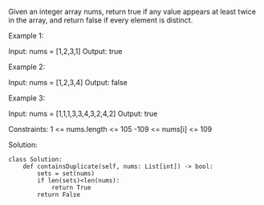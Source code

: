 Given an integer array nums, return true if any value appears at least twice in the array, and return false if every element is distinct.

Example 1:

Input: nums = [1,2,3,1]
Output: true

Example 2:

Input: nums = [1,2,3,4]
Output: false

Example 3:

Input: nums = [1,1,1,3,3,4,3,2,4,2]
Output: true
 

Constraints:
1 <= nums.length <= 105
-109 <= nums[i] <= 109


Solution:

    class Solution:
        def containsDuplicate(self, nums: List[int]) -> bool:
            sets = set(nums)
            if len(sets)<len(nums):
                return True
            return False
